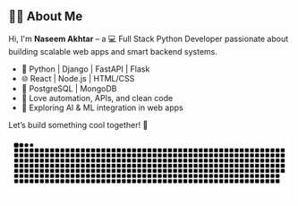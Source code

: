 ## 👨‍💻 About Me

Hi, I'm **Naseem Akhtar** – a 💻 Full Stack Python Developer passionate about building scalable web apps and smart backend systems.

* 🐍 Python | Django | FastAPI | Flask
* 🌐 React | Node.js | HTML/CSS
* 💾 PostgreSQL | MongoDB
* 🧠 Love automation, APIs, and clean code
* 🚀 Exploring AI & ML integration in web apps

Let’s build something cool together! 🤝

![snake gif](https://github.com/Naseem7888/Naseem7888/blob/output/github-snake-dark.svg)
